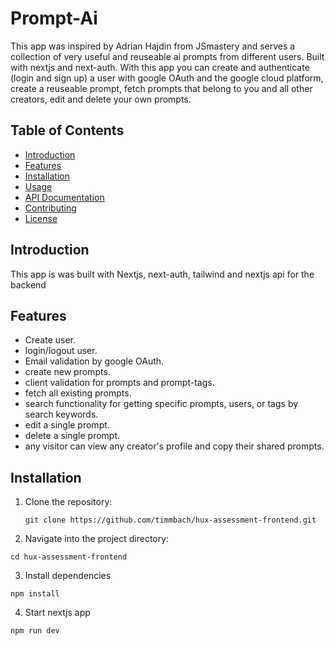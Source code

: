 # Prompt-Ai

This app was inspired by Adrian Hajdin from JSmastery and serves a collection of very useful and reuseable ai prompts from different users. Built with nextjs and next-auth. With this app you can create and authenticate (login and sign up) a user with google OAuth and the google cloud platform, create a reuseable prompt, fetch prompts that belong to you and all other creators, edit and delete your own prompts.

## Table of Contents

- [Introduction](#introduction)
- [Features](#features)
- [Installation](#installation)
- [Usage](#usage)
- [API Documentation](#api-documentation)
- [Contributing](#contributing)
- [License](#license)

## Introduction

This app is was built with Nextjs, next-auth, tailwind and nextjs api for the backend

## Features

- Create user.
- login/logout user.
- Email validation by google OAuth.
- create new prompts.
- client validation for prompts and prompt-tags.
- fetch all existing prompts.
- search functionality for getting specific prompts, users, or tags by search keywords.
- edit a single prompt.
- delete a single prompt.
- any visitor can view any creator's profile and copy their shared prompts.

## Installation

1. Clone the repository:

   ```
   git clone https://github.com/timmbach/hux-assessment-frontend.git
   ```

2. Navigate into the project directory:

```
cd hux-assessment-frontend
```

3. Install dependencies

```
npm install
```

4. Start nextjs app

```
npm run dev
```
